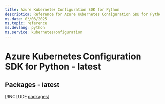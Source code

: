 ```yaml
---
title: Azure Kubernetes Configuration SDK for Python
description: Reference for Azure Kubernetes Configuration SDK for Python
ms.date: 02/03/2025
ms.topic: reference
ms.devlang: python
ms.service: kubernetesconfiguration
---
```

# Azure Kubernetes Configuration SDK for Python - latest
## Packages - latest
[!INCLUDE [packages](kubernetes-configuration-index.md)]